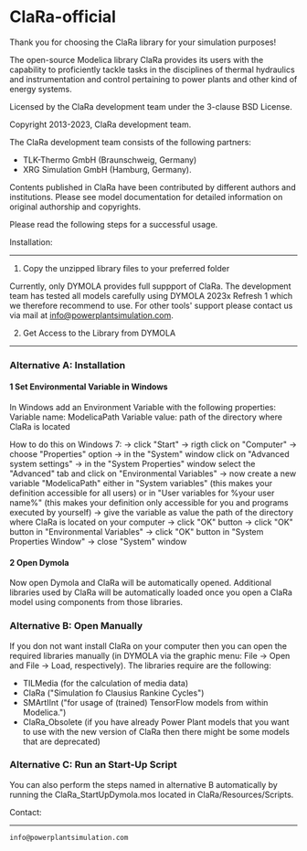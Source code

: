# ClaRa-official

Thank you for choosing the ClaRa library for your simulation purposes!

The open-source Modelica library ClaRa provides its users with the capability to proficiently tackle tasks in the disciplines of thermal hydraulics and instrumentation and control pertaining to power plants and other kind of energy systems.

Licensed by the ClaRa development team under the 3-clause BSD License.

Copyright  2013-2023, ClaRa development team.

The ClaRa development team consists of the following partners: 
* TLK-Thermo GmbH (Braunschweig, Germany)
* XRG Simulation GmbH (Hamburg, Germany).

Contents published in ClaRa have been contributed by different authors and institutions. Please see model documentation for detailed information on original authorship and copyrights.

Please read the following steps for a successful usage.



Installation:
******************************

1. Copy the unzipped library files to your preferred folder

Currently, only DYMOLA provides full suppport of ClaRa. The development team has tested all models carefully using DYMOLA 2023x Refresh 1 which we therefore recommend to use. For other tools' support please contact us via mail at info@powerplantsimulation.com.  


2. Get Access to the Library from DYMOLA
----------------------------------------

### Alternative A: Installation

#### 1 Set Environmental Variable in Windows
In Windows add an Environment Variable with the following properties:
Variable name:	ModelicaPath
Variable value:	path of the directory where ClaRa is located

How to do this on Windows 7:
→ click "Start" 
→ rigth click on "Computer" 
→ choose "Properties" option
→ in the "System" window click on "Advanced system settings" 
→ in the "System Properties" window select the "Advanced" tab 
	and click on "Environmental Variables"
→ now create a  new variable "ModelicaPath" either in "System variables" (this makes your definition accessible for all users) or in "User variables for %your user name%" (this makes your definition only accessible for you and programs executed by yourself)
→ give the variable as value the path of the directory where ClaRa is located on your computer
→ click "OK" button 
→ click "OK" button in "Environmental Variables"
→ click "OK" button in "System Properties Window"
→ close "System" window

#### 2 Open Dymola
Now open Dymola and ClaRa will be automatically opened. Additional libraries used by ClaRa will be automatically loaded once you open a ClaRa model using components from those libraries. 

### Alternative B: Open Manually

If you don not want install ClaRa on your computer then you can open the required libraries manually (in DYMOLA via the graphic menu: File → Open and File → Load, respectively). The libraries require are the following:
* TILMedia (for the calculation of media data)
* ClaRa ("Simulation fo Clausius Rankine Cycles")
* SMArtIInt ("for usage of (trained) TensorFlow models from within Modelica.")
* ClaRa_Obsolete (if you have already Power Plant models that you want to use with the new version of ClaRa then there might be some models that are deprecated)

### Alternative C: Run an Start-Up Script
You can also perform the steps named in alternative B automatically by running the ClaRa_StartUpDymola.mos located in ClaRa/Resources/Scripts.

	
Contact:	
******************************
	info@powerplantsimulation.com
